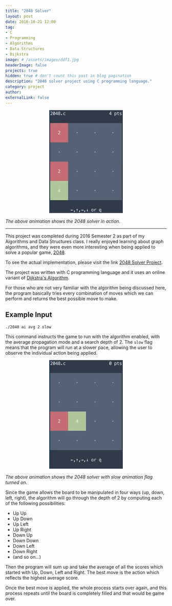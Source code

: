 ```yaml
---
title: "2048 Solver"
layout: post
date: 2016-10-21 12:00
tag:
- C
- Programming
- Algorithms
- Data Structures
- Dijkstra
image: # /assets/images/ddf1.jpg
headerImage: false
projects: true
hidden: true # don't count this post in blog pagination
description: "2048 solver project using C programming language."
category: project
author:
externalLink: false
---
```


<div style="text-align:center"><img src ="/assets/gifs/2048-fast.gif" /></div>

*The above animation shows the 2048 solver in action.*

---


This project was completed during 2016 Semester 2 as part of my Algorithms and Data Structures class. I really enjoyed learning about graph algorithms, and they were even more interesting when being applied to solve a popular game, [2048](https://gabrielecirulli.github.io/2048/).

To see the actual implementation, please visit the link [2048 Solver Project](https://github.com/stevenlee090/2048-solver).

The project was written with C programming language and it uses an online variant of [Dijkstra's Algorithm](https://en.wikipedia.org/wiki/Dijkstra%27s_algorithm).

For those who are not very familiar with the algorithm being discussed here, the program basically tries every combination of moves which we can perform and returns the best possible move to make.

## Example Input
```
./2048 ai avg 2 slow
```

This command instructs the game to run with the algorithm enabled, with the average propagation mode and a search depth of 2. The `slow` flag means that the program will run at a slower pace, allowing the user to observe the individual action being applied.

<div style="text-align:center"><img src ="/assets/gifs/2048-slow.gif" /></div>

*The above animation shows the 2048 solver with slow animation flag turned on.*

Since the game allows the board to be manipulated in four ways (up, down, left, right), the algorithm will go through the depth of 2 by computing each of the following possibilities:

* Up Up
* Up Down
* Up Left
* Up Right
* Down Up
* Down Down
* Down Left
* Down Right
* (and so on...)

Then the program will sum up and take the average of all the scores which started with Up, Down, Left and Right. The best move is the action which reflects the highest average score.

Once the best move is applied, the whole process starts over again, and this process repeats until the board is completely filled and that would be game over.
